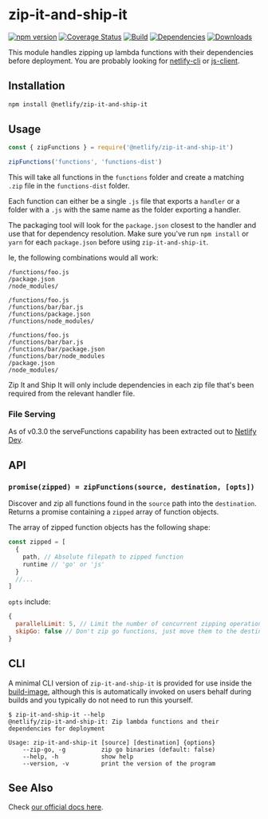 # zip-it-and-ship-it

[![npm version](https://img.shields.io/npm/v/@netlify/zip-it-and-ship-it.svg)](https://npmjs.org/package/@netlify/zip-it-and-ship-it)
[![Coverage Status](https://codecov.io/gh/netlify/zip-it-and-ship-it/branch/master/graph/badge.svg)](https://codecov.io/gh/netlify/zip-it-and-ship-it)
[![Build](https://github.com/netlify/zip-it-and-ship-it/workflows/Build/badge.svg)](https://github.com/netlify/zip-it-and-ship-it/actions)
[![Dependencies](https://david-dm.org/netlify/zip-it-and-ship-it/status.svg)](https://david-dm.org/netlify/zip-it-and-ship-it)
[![Downloads](https://img.shields.io/npm/dm/@netlify/zip-it-and-ship-it.svg)](https://www.npmjs.com/package/@netlify/zip-it-and-ship-it)

This module handles zipping up lambda functions with their dependencies before deployment. You are probably looking for
[netlify-cli](https://github.com/netlify/cli) or [js-client](https://github.com/netlify/js-client).

## Installation

```bash
npm install @netlify/zip-it-and-ship-it
```

## Usage

```js
const { zipFunctions } = require('@netlify/zip-it-and-ship-it')

zipFunctions('functions', 'functions-dist')
```

This will take all functions in the `functions` folder and create a matching `.zip` file in the `functions-dist` folder.

Each function can either be a single `.js` file that exports a `handler` or a folder with a `.js` with the same name as
the folder exporting a handler.

The packaging tool will look for the `package.json` closest to the handler and use that for dependency resolution. Make
sure you've run `npm install` or `yarn` for each `package.json` before using `zip-it-and-ship-it`.

Ie, the following combinations would all work:

```console
/functions/foo.js
/package.json
/node_modules/
```

```console
/functions/foo.js
/functions/bar/bar.js
/functions/package.json
/functions/node_modules/
```

```console
/functions/foo.js
/functions/bar/bar.js
/functions/bar/package.json
/functions/bar/node_modules
/package.json
/node_modules/
```

Zip It and Ship It will only include dependencies in each zip file that's been required from the relevant handler file.

### File Serving

As of v0.3.0 the serveFunctions capability has been extracted out to
[Netlify Dev](https://github.com/netlify/netlify-dev-plugin/).

## API

### `promise(zipped) = zipFunctions(source, destination, [opts])`

Discover and zip all functions found in the `source` path into the `destination`. Returns a promise containing a
`zipped` array of function objects.

The array of zipped function objects has the following shape:

```js
const zipped = [
  {
    path, // Absolute filepath to zipped function
    runtime // 'go' or 'js'
  }
  //...
]
```

`opts` include:

```js
{
  parallelLimit: 5, // Limit the number of concurrent zipping operations at a time
  skipGo: false // Don't zip go functions, just move them to the destination path
}
```

## CLI

A minimal CLI version of `zip-it-and-ship-it` is provided for use inside the
[build-image](https://github.com/netlify/build-image), although this is automatically invoked on users behalf during
builds and you typically do not need to run this yourself.

```console
$ zip-it-and-ship-it --help
@netlify/zip-it-and-ship-it: Zip lambda functions and their dependencies for deployment

Usage: zip-it-and-ship-it [source] [destination] {options}
    --zip-go, -g          zip go binaries (default: false)
    --help, -h            show help
    --version, -v         print the version of the program
```

## See Also

Check [our official docs here](https://www.netlify.com/docs/cli/#unbundled-javascript-function-deploys).
